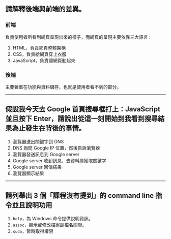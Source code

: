 ## 請解釋後端與前端的差異。

### 前端
負責使用者所看到網頁呈現出來的樣子，而網頁的呈現主要依靠三大語言 :
1. HTML，負責網頁整體架構
2. CSS，負責給網頁穿上衣服
3. JavaScript，負責讓網頁動起來

### 後端
主要著重在功能與資料儲存，也就是使用者看不到的部分。

---

## 假設我今天去 Google 首頁搜尋框打上：JavaScript 並且按下 Enter，請說出從這一刻開始到我看到搜尋結果為止發生在背後的事情。

1. 瀏覽器送出關鍵字到 DNS
2. DNS 詢問 Google IP 位置，然後告訴瀏覽器
3. 瀏覽器發送訊息到 Google server 
4. Google server 收到訊息，去資料庫獲取關鍵字
5. Google server 回傳結果
6. 瀏覽器顯示結果
---

## 請列舉出 3 個「課程沒有提到」的 command line 指令並且說明功用
1. `help`，為 Windows 命令提供說明資訊。
2. `assoc`，顯示或修改檔案副檔名關聯。
3. `sudo`，暫時取得權限 